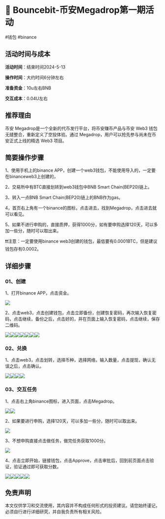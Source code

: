 # 🦽 Bouncebit-币安Megadrop第一期活动

\#钱包 #binance

## 活动时间与成本 <a href="#huo-dong-shi-jian-yu-cheng-ben" id="huo-dong-shi-jian-yu-cheng-ben"></a>

**活动时间**：结束时间2024-5-13

**操作时间**：大约时间6分钟左右

**准备资金**：10u左右BNB

**交互成本**：0.04U左右

## 推荐理由 <a href="#tui-jian-li-you" id="tui-jian-li-you"></a>

币安 Megadrop是一个全新的代币发行平台，将币安赚币产品与币安 Web3 钱包无缝整合，重新定义了空投体验。通过 Megadrop，用户可以抢先参与尚未在币安正式上线的精选 Web3 项目。

## 简要操作步骤 <a href="#jian-yao-cao-zuo-bu-zhou" id="jian-yao-cao-zuo-bu-zhou"></a>

1、使用手机上的binance APP，创建一个web3钱包，不能使用导入的，一定要在binanceweb3上创建的，

2、交易所中有BTC直接划转到web3钱包中BNB Smart Chain(BEP20)链上。

3、转入一点BNB Smart Chain(BEP20)链上的BNB作为gas。

4，首页右上角有一个binance的图标，点击进去，找到Megadrop，点击进去就可以看见。

5、如果不进行申购的，直接质押，获得1000分，如有要申购选择120天，可以多加一些分，随时可以取出来。

❗❗注意：一定要使用binance web3创建的钱包，最低要有0.0001BTC，但是建议钱包存有0.0002。

## 详细步骤 <a href="#xiang-xi-bu-zhou" id="xiang-xi-bu-zhou"></a>

### **01、创建**

1、打开binance APP，点击资金。

![](https://airdrop.wejoinweb3.com/\~gitbook/image?url=http%3A%2F%2Fbs-image-host.oss-cn-guangzhou.aliyuncs.com%2FPasted%2520image%252020240509150952.png.jpg\&width=768\&dpr=4\&quality=100\&sign=3290cfd9\&sv=1)

2、点击web3，点击创建钱包，点击立即备份，创建恢复密码，再次输入恢复密码，点击继续，备份之后，点击好的，并在页面上输入恢复密码，点击继续，保存二维码。

![](https://airdrop.wejoinweb3.com/\~gitbook/image?url=http%3A%2F%2Fbs-image-host.oss-cn-guangzhou.aliyuncs.com%2FPasted%2520image%252020240509151002.png.jpg\&width=768\&dpr=4\&quality=100\&sign=59efc3dc\&sv=1)![](https://airdrop.wejoinweb3.com/\~gitbook/image?url=http%3A%2F%2Fbs-image-host.oss-cn-guangzhou.aliyuncs.com%2FPasted%2520image%252020240509151031.png.jpg\&width=768\&dpr=4\&quality=100\&sign=40e281d2\&sv=1)![](https://airdrop.wejoinweb3.com/\~gitbook/image?url=http%3A%2F%2Fbs-image-host.oss-cn-guangzhou.aliyuncs.com%2FPasted%2520image%252020240509151116.png.jpg\&width=768\&dpr=4\&quality=100\&sign=70ef85fa\&sv=1)![](https://airdrop.wejoinweb3.com/\~gitbook/image?url=http%3A%2F%2Fbs-image-host.oss-cn-guangzhou.aliyuncs.com%2FPasted%2520image%252020240509151143.png.jpg\&width=768\&dpr=4\&quality=100\&sign=68dfd808\&sv=1)![](https://airdrop.wejoinweb3.com/\~gitbook/image?url=http%3A%2F%2Fbs-image-host.oss-cn-guangzhou.aliyuncs.com%2FPasted%2520image%252020240509151206.png.jpg\&width=768\&dpr=4\&quality=100\&sign=ba95db26\&sv=1)![](https://airdrop.wejoinweb3.com/\~gitbook/image?url=http%3A%2F%2Fbs-image-host.oss-cn-guangzhou.aliyuncs.com%2FPasted%2520image%252020240509151232.png.jpg\&width=768\&dpr=4\&quality=100\&sign=f013d7b\&sv=1)![](https://airdrop.wejoinweb3.com/\~gitbook/image?url=http%3A%2F%2Fbs-image-host.oss-cn-guangzhou.aliyuncs.com%2FPasted%2520image%252020240509151257.png.jpg\&width=768\&dpr=4\&quality=100\&sign=41604a60\&sv=1)

### **02、兑换**

1、点击web3，点击划转，选择币种，选择网络，输入数量，点击提现，确认无误之后，点击确认。

![](https://airdrop.wejoinweb3.com/\~gitbook/image?url=http%3A%2F%2Fbs-image-host.oss-cn-guangzhou.aliyuncs.com%2FPasted%2520image%252020240509114748.png.jpg\&width=768\&dpr=4\&quality=100\&sign=cde29912\&sv=1)![](https://airdrop.wejoinweb3.com/\~gitbook/image?url=http%3A%2F%2Fbs-image-host.oss-cn-guangzhou.aliyuncs.com%2FPasted%2520image%252020240509114943.png.jpg\&width=768\&dpr=4\&quality=100\&sign=6f1c7b83\&sv=1)![](https://airdrop.wejoinweb3.com/\~gitbook/image?url=http%3A%2F%2Fbs-image-host.oss-cn-guangzhou.aliyuncs.com%2FPasted%2520image%252020240509115113.png.jpg\&width=768\&dpr=4\&quality=100\&sign=5e7aa08b\&sv=1)![](https://airdrop.wejoinweb3.com/\~gitbook/image?url=http%3A%2F%2Fbs-image-host.oss-cn-guangzhou.aliyuncs.com%2FPasted%2520image%252020240509115205.png.jpg\&width=768\&dpr=4\&quality=100\&sign=c95fd30d\&sv=1)

### **03、交互任务**

1、点击右上角binance图标，进入页面，点击Megadrop。

![](https://airdrop.wejoinweb3.com/\~gitbook/image?url=http%3A%2F%2Fbs-image-host.oss-cn-guangzhou.aliyuncs.com%2FPasted%2520image%252020240509152951.png.jpg\&width=768\&dpr=4\&quality=100\&sign=8e712ea0\&sv=1)![](https://airdrop.wejoinweb3.com/\~gitbook/image?url=http%3A%2F%2Fbs-image-host.oss-cn-guangzhou.aliyuncs.com%2FPasted%2520image%252020240509153417.png.jpg\&width=768\&dpr=4\&quality=100\&sign=f3561e9c\&sv=1)

2、如果要进行申购，选择120天，可以多加一些分，随时可以取出来。

![](https://airdrop.wejoinweb3.com/\~gitbook/image?url=http%3A%2F%2Fbs-image-host.oss-cn-guangzhou.aliyuncs.com%2FPasted%2520image%252020240509153600.png.jpg\&width=768\&dpr=4\&quality=100\&sign=cb2685aa\&sv=1)

3、不想申购直接点击做任务，做完任务获取1000分。

![](https://airdrop.wejoinweb3.com/\~gitbook/image?url=http%3A%2F%2Fbs-image-host.oss-cn-guangzhou.aliyuncs.com%2FPasted%2520image%252020240509153826.png.jpg\&width=768\&dpr=4\&quality=100\&sign=bbe08e30\&sv=1)

4、点击立即开始，链接钱包，点击Approve，点击审批后，回到前页面点击验证，验证通过即可获取分数。

![](https://airdrop.wejoinweb3.com/\~gitbook/image?url=http%3A%2F%2Fbs-image-host.oss-cn-guangzhou.aliyuncs.com%2FPasted%2520image%252020240509154803.png.jpg\&width=768\&dpr=4\&quality=100\&sign=8e15ec1e\&sv=1)![](https://airdrop.wejoinweb3.com/\~gitbook/image?url=http%3A%2F%2Fbs-image-host.oss-cn-guangzhou.aliyuncs.com%2FPasted%2520image%252020240509154819.png.jpg\&width=768\&dpr=4\&quality=100\&sign=b8156863\&sv=1)![](https://airdrop.wejoinweb3.com/\~gitbook/image?url=http%3A%2F%2Fbs-image-host.oss-cn-guangzhou.aliyuncs.com%2F408ee7b91aee7228067425332623242.png.jpg\&width=768\&dpr=4\&quality=100\&sign=7889fa63\&sv=1)![](https://airdrop.wejoinweb3.com/\~gitbook/image?url=http%3A%2F%2Fbs-image-host.oss-cn-guangzhou.aliyuncs.com%2F31677f7d5133cdd6b6da6335d84618b.png.jpg\&width=768\&dpr=4\&quality=100\&sign=ce0d655e\&sv=1)![](https://airdrop.wejoinweb3.com/\~gitbook/image?url=http%3A%2F%2Fbs-image-host.oss-cn-guangzhou.aliyuncs.com%2F9aaf15e1a1121f8e899fcbf5395c814.png.jpg\&width=768\&dpr=4\&quality=100\&sign=e29d038\&sv=1)

## 免责声明 <a href="#mian-ze-sheng-ming" id="mian-ze-sheng-ming"></a>

本文仅供学习和交流使用，其内容并不构成任何形式的投资建议。请您始终谨记，必须自行进行详细研究，并自我负责所有相关风险。
